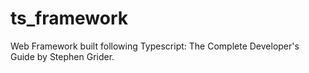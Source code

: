 # ts_framework
Web Framework built following Typescript: The Complete Developer's Guide by Stephen Grider.
